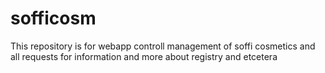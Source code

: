 # sofficosm
This repository is for webapp controll management of soffi cosmetics and all requests for information and  more about registry and etcetera
